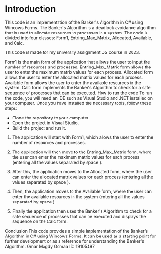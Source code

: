 
# Introduction

This code is an implementation of the Banker's Algorithm in C# using Windows Forms. The Banker's Algorithm is a deadlock avoidance algorithm that is used to allocate resources to processes in a system. The code is divided into four classes: Form1, Entring_Max_Matrix, Allocated, Available, and Calc.

This code is made for my university assignment OS course in 2023.
 
Form1 is the main form of the application that allows the user to input the number of resources and processes.
Entring_Max_Matrix form allows the user to enter the maximum matrix values for each process.
Allocated form allows the user to enter the allocated matrix values for each process.
Available form allows the user to enter the available resources in the system.
Calc form implements the Banker's Algorithm to check for a safe sequence of processes that can be executed.
How to run the code
To run the code, you will need an IDE such as Visual Studio and .NET installed on your computer. Once you have installed the necessary tools, follow these steps:

- Clone the repository to your computer.
- Open the project in Visual Studio.
- Build the project and run it.

1. The application will start with Form1, which allows the user to enter the number of resources and processes. 
	
 2. The application will then move to the Entring_Max_Matrix form, where the user can enter the maximum matrix values for each process (entering all the values separated by space ). 
 
 3. After this, the application moves to the Allocated form, where the user can enter the allocated matrix values for each process (entering all the values separated by space ). 

 4.  Then, the application moves to the Available form, where the user can enter the available resources in the system (entering all the values separated by space ).
 
 5. Finally the application then uses the Banker's Algorithm to check for a safe sequence of processes that can be executed and displays the sequence on the Calc form.

Conclusion
This code provides a simple implementation of the Banker's Algorithm in C# using Windows Forms. It can be used as a starting point for further development or as a reference for understanding the Banker's Algorithm.
Omar Magdy Gomaa 
ID: 19105497





